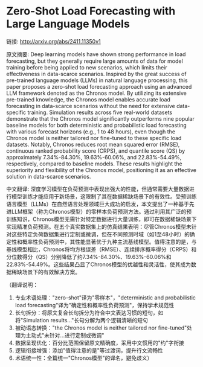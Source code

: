 # Zero-Shot Load Forecasting with Large Language Models

链接: http://arxiv.org/abs/2411.11350v1

原文摘要:
Deep learning models have shown strong performance in load forecasting, but
they generally require large amounts of data for model training before being
applied to new scenarios, which limits their effectiveness in data-scarce
scenarios. Inspired by the great success of pre-trained language models (LLMs)
in natural language processing, this paper proposes a zero-shot load
forecasting approach using an advanced LLM framework denoted as the Chronos
model. By utilizing its extensive pre-trained knowledge, the Chronos model
enables accurate load forecasting in data-scarce scenarios without the need for
extensive data-specific training. Simulation results across five real-world
datasets demonstrate that the Chronos model significantly outperforms nine
popular baseline models for both deterministic and probabilistic load
forecasting with various forecast horizons (e.g., 1 to 48 hours), even though
the Chronos model is neither tailored nor fine-tuned to these specific load
datasets. Notably, Chronos reduces root mean squared error (RMSE), continuous
ranked probability score (CRPS), and quantile score (QS) by approximately
7.34%-84.30%, 19.63%-60.06%, and 22.83%-54.49%, respectively, compared to
baseline models. These results highlight the superiority and flexibility of the
Chronos model, positioning it as an effective solution in data-scarce
scenarios.

中文翻译:
深度学习模型在负荷预测中表现出强大的性能，但通常需要大量数据进行模型训练才能应用于新场景，这限制了其在数据稀缺场景下的有效性。受预训练语言模型（LLMs）在自然语言处理领域巨大成功的启发，本文提出了一种基于先进LLM框架（称为Chronos模型）的零样本负荷预测方法。通过利用其广泛的预训练知识，Chronos模型无需针对特定数据进行大量训练，即可在数据稀缺场景下实现精准负荷预测。在五个真实数据集上的仿真结果表明：尽管Chronos模型未针对这些特定负荷数据集进行定制或微调，但在不同预测时域（如1至48小时）的确定性和概率性负荷预测中，其性能显著优于九种主流基线模型。值得注意的是，与基线模型相比，Chronos将均方根误差（RMSE）、连续排序概率得分（CRPS）和分位数得分（QS）分别降低了约7.34%-84.30%、19.63%-60.06%和22.83%-54.49%。这些结果凸显了Chronos模型的优越性和灵活性，使其成为数据稀缺场景下的有效解决方案。

（翻译说明：
1. 专业术语处理："zero-shot"译为"零样本"，"deterministic and probabilistic load forecasting"译为"确定性和概率性负荷预测"，保持学术规范性
2. 长句拆分：将原文复合长句拆分为符合中文表达习惯的短句，如将"Simulation results..."长句分解为两个逻辑清晰的短句
3. 被动语态转换："the Chronos model is neither tailored nor fine-tuned"处理为主动式"未针对...进行定制或微调"
4. 数据呈现优化：百分比范围保留原文精确度，采用中文惯用的"约"字衔接
5. 逻辑衔接增强：添加"值得注意的是"等过渡词，提升行文流畅性
6. 术语统一性：全篇统一"Chronos模型"的译名，避免歧义）
